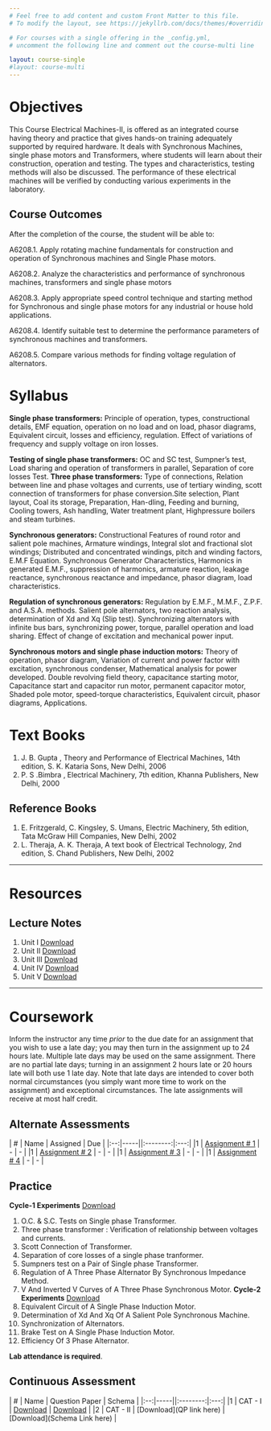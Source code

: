 ```yaml
---
# Feel free to add content and custom Front Matter to this file.
# To modify the layout, see https://jekyllrb.com/docs/themes/#overriding-theme-defaults

# For courses with a single offering in the _config.yml,
# uncomment the following line and comment out the course-multi line

layout: course-single
#layout: course-multi
---
```


# <a name="description">Objectives</a>

  This Course Electrical Machines-II, is offered as an integrated course having theory and practice that gives hands-on training adequately supported by required hardware. It deals with Synchronous Machines, single phase motors and Transformers, where students will learn about their construction, operation and testing. The types and characteristics, testing methods will also be discussed. The performance of these electrical machines will be verified by conducting various experiments in the laboratory. 

## <a name="outcomes">Course Outcomes</a>

After the completion of the course, the student will be able to:

A6208.1. Apply rotating machine fundamentals for construction and operation of Synchronous machines and Single Phase motors.

A6208.2. Analyze the characteristics and performance of synchronous machines, transformers and single phase motors

A6208.3. Apply appropriate speed control technique and starting method for Synchronous and single phase motors for any industrial or house hold applications.

A6208.4. Identify suitable test to determine the performance parameters of synchronous machines and transformers.

A6208.5. Compare various methods for finding voltage regulation of alternators. 

# <a name="syllabus">Syllabus</a>

**Single phase transformers:** Principle of operation, types, constructional details, EMF equation, operation on no load and on load, phasor diagrams, Equivalent circuit, losses and efficiency, regulation. Effect of variations of frequency and supply voltage on iron losses.

**Testing of single phase transformers:** OC and SC test, Sumpner’s test, Load sharing and operation of transformers in parallel, Separation of core losses Test. **Three phase transformers:** Type of connections, Relation between line and phase voltages and currents, use of tertiary winding, scott connection of transformers for phase conversion.Site selection, Plant layout, Coal its storage, Preparation, Han-dling, Feeding and burning, Cooling towers, Ash handling, Water treatment plant, Highpressure boilers and steam turbines.

**Synchronous generators:** Constructional Features of round rotor and salient pole machines, Armature windings, Integral slot and fractional slot windings; Distributed and concentrated windings, pitch and winding factors, E.M.F Equation. Synchronous Generator Characteristics, Harmonics in generated E.M.F., suppression of harmonics, armature reaction, leakage reactance, synchronous reactance and impedance, phasor diagram, load characteristics.

**Regulation of synchronous generators:** Regulation by E.M.F., M.M.F., Z.P.F. and A.S.A. methods. Salient pole alternators, two reaction analysis, determination of Xd and Xq (Slip test). Synchronizing alternators with infinite bus bars, synchronizing power, torque, parallel operation and load sharing. Effect of change of excitation and mechanical power input.

**Synchronous motors and single phase induction motors:** Theory of operation, phasor diagram, Variation of current and power factor with excitation, synchronous condenser, Mathematical analysis for power developed. Double revolving field theory, capacitance starting motor, Capacitance start and capacitor run motor, permanent capacitor motor, Shaded pole motor, speed-torque characteristics, Equivalent circuit, phasor diagrams, Applications.

# <a name="textbooks">Text Books</a>

1. J. B. Gupta , Theory and Performance of Electrical Machines, 14th edition, S. K. Kataria Sons, New Delhi, 2006
2. P. S .Bimbra , Electrical Machinery, 7th edition, Khanna Publishers, New Delhi, 2000

## <a name="references">Reference Books</a>

1. E. Fritzgerald, C. Kingsley, S. Umans, Electric Machinery, 5th edition, Tata McGraw Hill Companies, New Delhi, 2002
2. L. Theraja, A. K. Theraja, A text book of Electrical Technology, 2nd edition, S. Chand Publishers, New Delhi, 2002

<hr>

# Resources

## <a name="lecturenotes">Lecture Notes</a>

1. Unit I [Download](https://vardhamancoe-my.sharepoint.com/:b:/g/personal/ananda_vardhaman_org/EdNIgLgkA8tBl3OW3ekqvqcBEZpOT8BxRPzvDRxkArXS6w?e=oNFWGH)
2. Unit II [Download](https://vardhamancoe-my.sharepoint.com/:b:/g/personal/ananda_vardhaman_org/EWYawPOK4jVDqMwsIxatDtEBsRNNv11nv2Mqle-wj1mbzA?e=3wh1Z9)
3. Unit III [Download](https://vardhamancoe-my.sharepoint.com/:b:/g/personal/ananda_vardhaman_org/EWUtSKy2KDRMiPZEQi1SFVIB3VfexNWOIB9PzH1E6wTz8g?e=HAPgjZ)
4. Unit IV [Download](https://vardhamancoe-my.sharepoint.com/:b:/g/personal/ananda_vardhaman_org/EfsIyTcB6-ZKuohITLlYWwkBOxYvjNZiBKiONqtNo-aM3A?e=VtyBT2)
5. Unit V [Download](https://vardhamancoe-my.sharepoint.com/:b:/g/personal/ananda_vardhaman_org/EUld1nJMxZdGk7NPxrHBHIMBR_Jasbez2hA2KNX10punXg?e=mMJ5Yi)

<hr>

# Coursework

Inform the instructor any time *prior* to the due date for an assignment
that you wish to use a late day; you may then turn in the assignment up to 24
hours late. Multiple late days may be used on the same assignment. There are no
partial late days; turning in an assignment 2 hours late or 20 hours late will
both use 1 late day. Note that late days are intended to cover both normal
circumstances (you simply want more time to work on the assignment) and
exceptional circumstances. The late assignments will receive at most half credit.

## <a name="aat">Alternate Assessments</a>

| #  | Name | Assigned | Due |
|:--:|-----||:--------:|:---:|
|1 | [Assignment # 1](link) | - | - |
|1 | [Assignment # 2](link) | - | - |
|1 | [Assignment # 3](link) | - | - |
|1 | [Assignment # 4](link) | - | - |

## <a name="practice">Practice</a>

**Cycle-1 Experiments** [Download](https://vardhamancoe-my.sharepoint.com/:b:/g/personal/ananda_vardhaman_org/EenwIlgf5AdPnz8KJpicRekBHrgOclQiR38rEA3zUwTJXQ?e=6VkAlk)
1. O.C. & S.C. Tests on Single phase Transformer. 
2. Three phase transformer : Verification of relationship between voltages and currents.
3. Scott Connection of Transformer.
4. Separation of core losses of a single phase tranformer. 
5. Sumpners test on a Pair of Single phase Transformer. 
6. Regulation of A Three Phase Alternator By Synchronous Impedance Method.
7. V And Inverted V Curves of A Three Phase Synchronous Motor. 
**Cycle-2 Experiments** [Download](https://vardhamancoe-my.sharepoint.com/:b:/g/personal/ananda_vardhaman_org/EYAdoEl2wjVLuWbk22h9PIwBmZN2QoW85BctbRmkrylDHA?e=0EdZQk)
8. Equivalent Circuit of A Single Phase Induction Motor. 
9. Determination of Xd And Xq Of A Salient Pole Synchronous Machine.
10. Synchronization of Alternators. 
11. Brake Test on A Single Phase Induction Motor.
12. Efficiency Of 3 Phase Alternator.



**Lab attendance is required**.

## <a name="cat">Continuous Assessment</a>

| #  | Name | Question Paper | Schema  |
|:--:|-----||:--------:|:---:|
|1 | CAT - I | [Download](https://vardhamancoe-my.sharepoint.com/:b:/g/personal/ananda_vardhaman_org/EY02smmwpltOiq8cZ9pdb9kBpzYVm7ielOoj5XrPHcLM8w?e=2b0Ybv) | [Download](https://vardhamancoe-my.sharepoint.com/:b:/g/personal/ananda_vardhaman_org/EY02smmwpltOiq8cZ9pdb9kBpzYVm7ielOoj5XrPHcLM8w?e=2b0Ybv) |
|2 | CAT - II | [Download](QP link here) | [Download](Schema Link here) |

